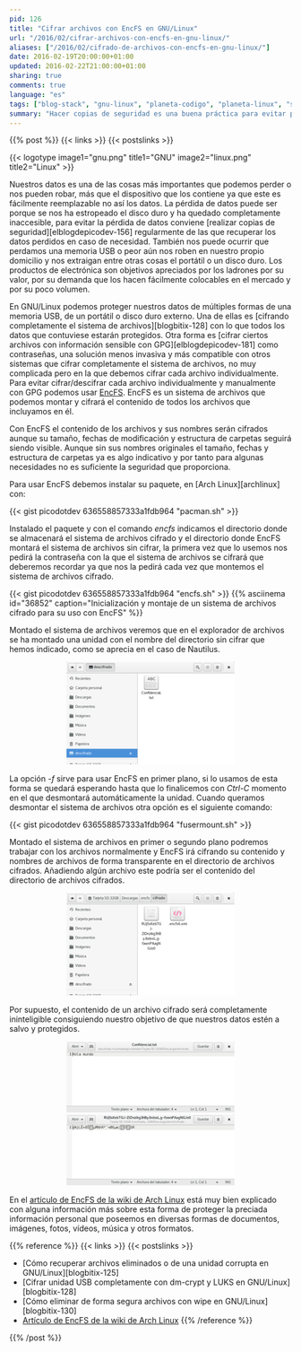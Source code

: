 ```yaml
---
pid: 126
title: "Cifrar archivos con EncFS en GNU/Linux"
url: "/2016/02/cifrar-archivos-con-encfs-en-gnu-linux/"
aliases: ["/2016/02/cifrado-de-archivos-con-encfs-en-gnu-linux/"]
date: 2016-02-19T20:00:00+01:00
updated: 2016-02-22T21:00:00+01:00
sharing: true
comments: true
language: "es"
tags: ["blog-stack", "gnu-linux", "planeta-codigo", "planeta-linux", "seguridad", "software-libre"]
summary: "Hacer copias de seguridad es una buena práctica para evitar perder información en caso de que por ejemplo un disco duro se nos estropee. Cifrar la información o al menos parte de ella como las contraseñas (si las guardamos en un archivo de texto) también es una buena práctica por si perdemos una memoria USB, nos roban en un lugar público o en nuestro domicilio un disco duro o un portátil o los extraviamos en algún viaje. Una forma sencilla para proteger su contenido cifrando múltiples archivos es EncFS."
---
```


{{% post %}}
{{< links >}}
{{< postslinks >}}

{{< logotype image1="gnu.png" title1="GNU" image2="linux.png" title2="Linux" >}}

Nuestros datos es una de las cosas más importantes que podemos perder o nos pueden robar, más que el dispositivo que los contiene ya que este es fácilmente reemplazable no así los datos. La pérdida de datos puede ser porque se nos ha estropeado el disco duro y ha quedado completamente inaccesible, para evitar la pérdida de datos conviene [realizar copias de seguridad][elblogdepicodev-156] regularmente de las que recuperar los datos perdidos en caso de necesidad. También nos puede ocurrir que perdamos una memoria USB o peor aún nos roben en nuestro propio domicilio y nos extraigan entre otras cosas el portátil o un disco duro. Los productos de electrónica son objetivos apreciados por los ladrones por su valor, por su demanda que los hacen fácilmente colocables en el mercado y por su poco volumen.

En GNU/Linux podemos proteger nuestros datos de múltiples formas de una memoria USB, de un portátil o disco duro externo. Una de ellas es [cifrando completamente el sistema de archivos][blogbitix-128] con lo que todos los datos que contuviese estarán protegidos. Otra forma es [cifrar ciertos archivos con información sensible con GPG][elblogdepicodev-181] como contraseñas, una solución menos invasiva y más compatible con otros sistemas que cifrar completamente el sistema de archivos, no muy complicada pero en la que debemos cifrar cada archivo individualmente. Para evitar cifrar/descifrar cada archivo individualmente y manualmente con GPG podemos usar [EncFS](https://wiki.archlinux.org/index.php/EncFS). EncFS es un sistema de archivos que podemos montar y cifrará el contenido de todos los archivos que incluyamos en él.

Con EncFS el contenido de los archivos y sus nombres serán cifrados aunque su tamaño, fechas de modificación y estructura de carpetas seguirá siendo visible. Aunque sin sus nombres originales el tamaño, fechas y estructura de carpetas ya es algo indicativo y por tanto para algunas necesidades no es suficiente la seguridad que proporciona.

Para usar EncFS debemos instalar su paquete, en [Arch Linux][archlinux] con:

{{< gist picodotdev 636558857333a1fdb964 "pacman.sh" >}}

Instalado el paquete y con el comando _encfs_ indicamos el directorio donde se almacenará el sistema de archivos cifrado y el directorio donde EncFS montará el sistema de archivos sin cifrar, la primera vez que lo usemos nos pedirá la contraseña con la que el sistema de archivos se cifrará que deberemos recordar ya que nos la pedirá cada vez que montemos el sistema de archivos cifrado.

{{< gist picodotdev 636558857333a1fdb964 "encfs.sh" >}}
{{% asciinema id="36852" caption="Inicialización y montaje de un sistema de archivos cifrado para su uso con EncFS" %}}

Montado el sistema de archivos veremos que en el explorador de archivos se ha montado una unidad con el nombre del directorio sin cifrar que hemos indicado, como se aprecia en el caso de Nautilus.

<div class="media" style="text-align: center;">
    <a href="assets/images/custom/posts/126/sistema-archivos-descifrados.png" title="Sistema de archivos montado y descifrado" data-gallery><img src="assets/images/custom/posts/126/sistema-archivos-descifrados-thumb.png"></a>
</div>

La opción _-f_ sirve para usar EncFS en primer plano, si lo usamos de esta forma se quedará esperando hasta que lo finalicemos con _Ctrl-C_ momento en el que desmontará automáticamente la unidad. Cuando queramos desmontar el sistema de archivos otra opción es el siguiente comando:

{{< gist picodotdev 636558857333a1fdb964 "fusermount.sh" >}}

Montado el sistema de archivos en primer o segundo plano podremos trabajar con los archivos normalmente y EncFS irá cifrando su contenido y nombres de archivos de forma transparente en el directorio de archivos cifrados. Añadiendo algún archivo este podría ser el contenido del directorio de archivos cifrados.

<div class="media" style="text-align: center;">
    <a href="assets/images/custom/posts/126/sistema-archivos-cifrados.png" title="Sistema de archivos cifrado" data-gallery><img src="assets/images/custom/posts/126/sistema-archivos-cifrados-thumb.png"></a>
</div>

Por supuesto, el contenido de un archivo cifrado será completamente ininteligible consiguiendo nuestro objetivo de que nuestros datos estén a salvo y protegidos.

<div class="media" style="text-align: center;">
    <a href="assets/images/custom/posts/126/contenido-archivo-descifrado.png" title="Contenido de un archivo de texto" data-gallery><img src="assets/images/custom/posts/126/contenido-archivo-descifrado-thumb.png"></a>
    <a href="assets/images/custom/posts/126/contenido-archivo-cifrado.png" title="Contenido del archivo de texto cifrado" data-gallery><img src="assets/images/custom/posts/126/contenido-archivo-cifrado-thumb.png"></a>
</div>

En el [artículo de EncFS de la wiki de Arch Linux](https://wiki.archlinux.org/index.php/EncFS) está muy bien explicado con alguna información más sobre esta forma de proteger la preciada información personal que poseemos en diversas formas de documentos, imágenes, fotos, vídeos, música y otros formatos.

{{% reference %}}
{{< links >}}
{{< postslinks >}}
* [Cómo recuperar archivos eliminados o de una unidad corrupta en GNU/Linux][blogbitix-125]
* [Cifrar unidad USB completamente con dm-crypt y LUKS en GNU/Linux][blogbitix-128]
* [Cómo eliminar de forma segura archivos con wipe en GNU/Linux][blogbitix-130]
* [Artículo de EncFS de la wiki de Arch Linux](https://wiki.archlinux.org/index.php/EncFS)
{{% /reference %}}

{{% /post %}}
